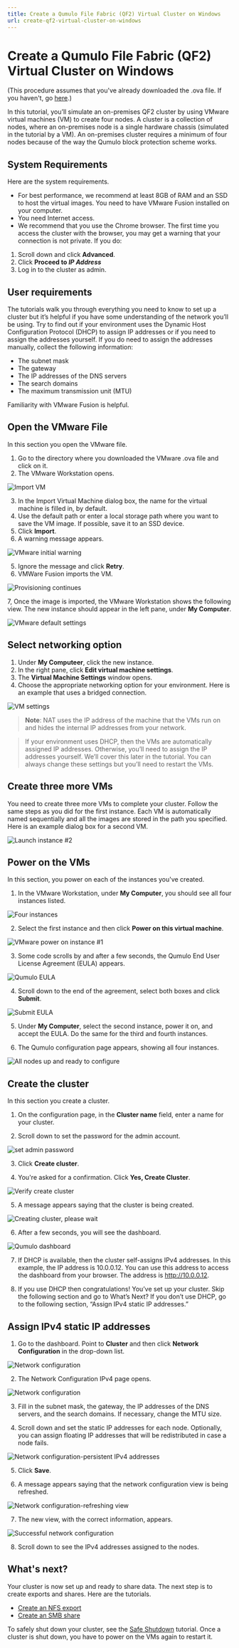 ```yaml
---
title: Create a Qumulo File Fabric (QF2) Virtual Cluster on Windows
url: create-qf2-virtual-cluster-on-windows
---
```

# Create a Qumulo File Fabric (QF2) Virtual Cluster on Windows

(This procedure assumes that you've already downloaded the .ova file. If you haven't, go [here](/evaluate/download/vm).)

In this tutorial, you’ll simulate an on-premises QF2 cluster by using VMware virtual machines (VM) to create four nodes. A cluster is a collection of nodes, where an on-premises node is a single hardware chassis (simulated in the tutorial by a VM). An on-premises cluster requires a minimum of four nodes because of the way the Qumulo block protection scheme works.

## System Requirements
Here are the system requirements.

* For best performance, we recommend at least 8GB of RAM and an SSD to host the virtual images.
You need to have VMware Fusion installed on your computer.
* You need Internet access.
* We recommend that you use the Chrome browser. The first time you access the cluster with the browser, you may get a warning that your connection is not private. If you do:
1. Scroll down and click **Advanced**.
2. Click **Proceed to *IP Address***
3. Log in to the cluster as admin.

## User requirements
The tutorials walk you through everything you need to know to set up a cluster but it’s helpful if you have some understanding of the network you’ll be using. Try to find out if your environment uses the Dynamic Host Configuration Protocol (DHCP) to assign IP addresses or if you need to assign the addresses yourself. If you do need to assign the addresses manually, collect the following information:

* The subnet mask
* The gateway
* The IP addresses of the DNS servers
* The search domains
* The maximum transmission unit (MTU)

Familiarity with VMware Fusion is helpful.



## Open the VMware File
In this section you open the VMware file. 

1. Go to the directory where you downloaded the VMware .ova file and click on it. 
2. The VMware Workstation opens.
 
 ![Import VM](images/vmware-start-1.png)

 3. In the Import Virtual Machine dialog box, the name for the virtual machine is filled in, by default.
4. Use the default path or enter a local storage path where you want to save the VM image. If possible, save it to an SSD device.
3. Click **Import**. 
4. A warning message appears.

![VMware initial warning](images/vmware-warning.png)

5. Ignore the message and click **Retry**.
6. VMWare Fusion imports the VM.

![Provisioning continues](images/vmware-continues.png)

7, Once the image is imported, the VMware Workstation shows the following view. The new instance should appear in the left pane, under **My Computer**.

![VMware default settings](images/vmwaredefault.png)

## Select networking option
1. Under **My Computeer**, click the new instance.
2. In the right pane, click **Edit virtual machine settings**.
3. The **Virtual Machine Settings** window opens.
4. Choose the appropriate networking option for your environment. Here is an example that uses a bridged connection.

![VM settings](images/vmware-networksetting.png)

>**Note**: NAT uses the IP address of the machine that the VMs run on and hides the internal IP addresses from your network.

>If your environment uses DHCP, then the VMs are automatically assigned IP addresses. Otherwise, you’ll need to assign the IP addresses yourself. We’ll cover this later in the tutorial. You can always change these settings but you’ll need to restart the VMs.

## Create three more VMs

You need to create three more VMs to complete your cluster. Follow the same steps as you did for the first instance. Each VM is automatically named sequentially and all the images are stored in the path you specified. Here is an example dialog box for a second VM.

![Launch instance #2](images/vmware-instance2.png)

## Power on the VMs
In this section, you power on each of the instances you've created.

1. In the VMware Workstation, under **My Computer**, you should see all four instances listed.

![Four instances](images/vmware-4instances.png)

2. Select the first instance and then click **Power on this virtual machine**.

![VMware power on instance #1](images/vmware-poweron1.png)

3. Some code scrolls by and after a few seconds, the Qumulo End User License Agreement (EULA) appears.

![Qumulo EULA](images/vmware-eula-1.png)

4. Scroll down to the end of the agreement, select both boxes and click **Submit**.

![Submit EULA](images/vmware-eula-accept.png)

5. Under **My Computer**, select the second instance, power it on, and accept the EULA. Do the same for the third and fourth instances.

6. The Qumulo configuration page appears, showing all four instances.

![All nodes up and ready to configure](images/vmware-4nodes-up.png)

## Create the cluster
In this section you create a cluster.

1. On the configuration page, in the **Cluster name** field, enter a name for your cluster.

2. Scroll down to set the password for the admin account.

![set admin password](images/vmware-setadminpassword.png)

3. Click **Create cluster**.

4. You're asked for a confirmation. Click **Yes, Create Cluster**. 

![Verify create cluster](images/vmware-createcluster-verify.png)

5. A message appears saying that the cluster is being created.

![Creating cluster, please wait](images/vmware-creatingcluster.png)

6. After a few seconds, you will see the dashboard.

![Qumulo dashboard](images/vmware-cluster-is-up.png)

7. If DHCP is available, then the cluster  self-assigns IPv4 addresses. In this example, the  IP address is 10.0.0.12. You can use this address to access the dashboard from your browser. The address is http://10.0.0.12.

8. If you use DHCP then congratulations! You’ve set up your cluster. Skip the following section and go to What’s Next? If you don’t use DHCP, go to the following section, “Assign IPv4 static IP addresses.” 

## Assign IPv4 static IP addresses

1. Go to the dashboard. Point to **Cluster** and then click **Network Configuration** in the drop-down list.

![Network configuration](images/cluster-network-configuration.png)

2. The Network Configuration IPv4 page opens. 

![Network configuration](images/network-config-static-1.png)

3. Fill in the subnet mask, the gateway, the IP addresses of the DNS servers, and the search domains. If necessary, change the MTU size.

4. Scroll down and set the static IP addresses for each node. Optionally, you can assign floating IP addresses that will be redistributed in case a node fails.

![Network configuration-persistent IPv4 addresses](images/network-config-2-staticIPs.png)

5. Click **Save**.

6. A message appears saying that the network configuration view is being refreshed.

![Network configuration-refreshing view](images/network-configuration-refreshingview.png)

7. The new view, with the correct information, appears.

![Successful network configuration](images/network-configuration-successful.png)

8. Scroll down to see the IPv4 addresses assigned to the nodes.

## What's next?

Your cluster is now set up and ready to share data. The next step is to create exports and shares. Here are the tutorials.

* [Create an NFS export](/resources/how-to/create-an-nfs-export)
* [Create an SMB share](/resources/how-to/create-smb-share)

To safely shut down your cluster, see the [Safe Shutdown](/resources/how-to/safe-shutdown) tutorial. Once a cluster is shut down, you have to power on the VMs again to restart it.


 








